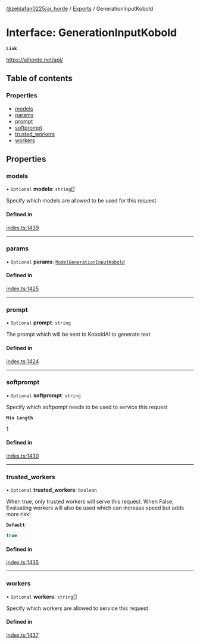 [@zeldafan0225/ai_horde](../README.md) / [Exports](../modules.md) / GenerationInputKobold

# Interface: GenerationInputKobold

**`Link`**

https://aihorde.net/api/

## Table of contents

### Properties

- [models](GenerationInputKobold.md#models)
- [params](GenerationInputKobold.md#params)
- [prompt](GenerationInputKobold.md#prompt)
- [softprompt](GenerationInputKobold.md#softprompt)
- [trusted\_workers](GenerationInputKobold.md#trusted_workers)
- [workers](GenerationInputKobold.md#workers)

## Properties

### models

• `Optional` **models**: `string`[]

Specify which models are allowed to be used for this request

#### Defined in

[index.ts:1439](https://github.com/ZeldaFan0225/ai_horde/blob/90eaabf/index.ts#L1439)

___

### params

• `Optional` **params**: [`ModelGenerationInputKobold`](ModelGenerationInputKobold.md)

#### Defined in

[index.ts:1425](https://github.com/ZeldaFan0225/ai_horde/blob/90eaabf/index.ts#L1425)

___

### prompt

• `Optional` **prompt**: `string`

The prompt which will be sent to KoboldAI to generate text

#### Defined in

[index.ts:1424](https://github.com/ZeldaFan0225/ai_horde/blob/90eaabf/index.ts#L1424)

___

### softprompt

• `Optional` **softprompt**: `string`

Specify which softpompt needs to be used to service this request

**`Min Length`**

1

#### Defined in

[index.ts:1430](https://github.com/ZeldaFan0225/ai_horde/blob/90eaabf/index.ts#L1430)

___

### trusted\_workers

• `Optional` **trusted\_workers**: `boolean`

When true, only trusted workers will serve this request. When False, Evaluating workers will also be used which can increase speed but adds more risk!

**`Default`**

```ts
true
```

#### Defined in

[index.ts:1435](https://github.com/ZeldaFan0225/ai_horde/blob/90eaabf/index.ts#L1435)

___

### workers

• `Optional` **workers**: `string`[]

Specify which workers are allowed to service this request

#### Defined in

[index.ts:1437](https://github.com/ZeldaFan0225/ai_horde/blob/90eaabf/index.ts#L1437)
